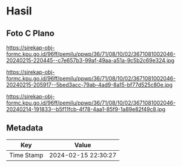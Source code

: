 # Hasil

## Foto C Plano

https://sirekap-obj-formc.kpu.go.id/96ff/pemilu/ppwp/36/71/08/10/02/3671081002046-20240215-220445--c7e657b3-99af-49aa-a51a-9c5b2c69e324.jpg

https://sirekap-obj-formc.kpu.go.id/96ff/pemilu/ppwp/36/71/08/10/02/3671081002046-20240215-205917--5bed3acc-79ab-4ad9-8a15-bf77d525c80e.jpg

https://sirekap-obj-formc.kpu.go.id/96ff/pemilu/ppwp/36/71/08/10/02/3671081002046-20240214-191833--b5f11fcb-4f78-4aa1-85f9-1a89e82f49c8.jpg


## Metadata

| Key        | Value               |
| ---------- | ------------------- |
| Time Stamp | 2024-02-15 22:30:27 |



